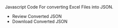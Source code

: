 Javascript Code For converting Excel Files into JSON.
* Review Converted JSON
* Download Converted JSON
